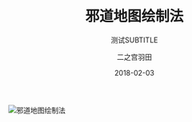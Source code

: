 ﻿---
layout:     post
title:      邪道地图绘制法
subtitle:   测试SUBTITLE
date:       2018-02-03
author:     二之宫羽田
header-img: img/post-bg-universe.jpg
catalog: true
tags:
    - 地图
	- 新手教程
---
![邪道地图绘制法](wenxinghui.github.io/img/8.jpg)